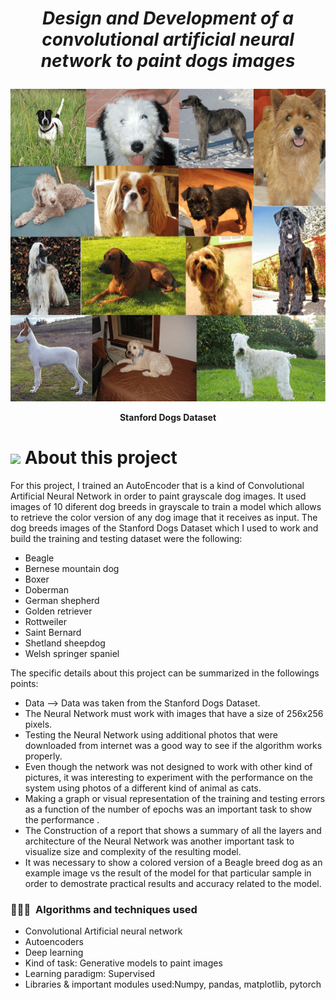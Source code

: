 <h1><p align="center"> <b> <i> Design and Development of a convolutional artificial neural network to paint dogs images</i> </b> </p></h1>

<p align="center">
  <img src="https://github.com/CharlyProgrammer/Painting_DogsImages/blob/main/Imgs/Species-of-Stanford-dog-breeds-datasets.png" height="500"/>
</p>

<p align="center"> <b> Stanford Dogs Dataset </b> </p>

 
<h1> <img src = "https://media0.giphy.com/media/cNZqrH5IzOG0xrlWks/giphy.gif?cid=ecf05e47map255q427en9uprqc1sb0unjq5k4fnqg5pmhhs4&rid=giphy.gif&ct=s" width = 40px> About this project </h1>

For this project, I trained an AutoEncoder that is a kind of Convolutional Artificial Neural Network in order to paint grayscale dog images. It used images of 10 diferent dog breeds in grayscale to train a model which allows to retrieve the color version of any dog image that it receives as input. The dog breeds images of the Stanford Dogs Dataset which I used to work and build the training and testing dataset were the following:

  * Beagle
  * Bernese mountain dog
  * Boxer
  * Doberman
  * German shepherd
  * Golden retriever
  * Rottweiler
  * Saint Bernard
  * Shetland sheepdog
  * Welsh springer spaniel

The specific details about this project can be summarized in the followings points:

  * Data --> Data was taken from the Stanford Dogs Dataset.
  * The Neural Network must work with images that have a size of 256x256 pixels.
  * Testing the Neural Network using additional photos that were downloaded from internet was a good way to see if the algorithm works properly.
  * Even though the network was not designed to work with other kind of pictures, it was interesting to experiment with the performance on the system using photos of a different kind of animal as cats.
  * Making a graph or visual representation of the training and testing errors as a function of the number of epochs was an important task to show the performance .
  * The Construction of a report that shows a summary of all the layers and architecture of the Neural Network was another important task to visualize size and complexity of the resulting model.
  * It was necessary to show a colored version of a Beagle breed dog as an example image vs the result of the model for that particular sample in order to demostrate practical results and accuracy related to the model.

### 👨🏻‍💻 &nbsp;Algorithms and techniques used

 * Convolutional Artificial neural network
 * Autoencoders
 * Deep learning
 * Kind of task: Generative models to paint images 
 * Learning paradigm: Supervised
 * Libraries & important modules used:Numpy, pandas, matplotlib, pytorch  

